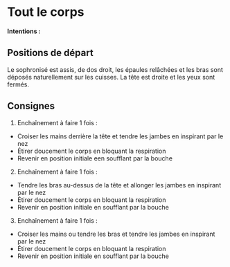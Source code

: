 # Tout le corps

**Intentions :**

## Positions de départ

Le sophronisé est assis, de dos droit, les épaules relâchées et les bras sont déposés naturellement sur les cuisses.
La tête est droite et les yeux sont fermés.

## Consignes

1. Enchaînement à faire 1 fois :
- Croiser les mains derrière la tête et tendre les jambes en inspirant par le nez
- Étirer doucement le corps en bloquant la respiration
- Revenir en position initiale een soufflant par la bouche

2. Enchaînement à faire 1 fois :
- Tendre les bras au-dessus de la tête et allonger les jambes en inspirant par le nez
- Étirer doucement le corps en bloquant la respiration
- Revenir en position initiale en soufflant par la bouche

3. Enchaînement à faire 1 fois :
- Croiser les mains ou tendre les bras et tendre les jambes en inspirant par le nez 
- Étirer doucement le corps en bloquant la respiration
- Revenir en position initiale en soufflant par la bouche
